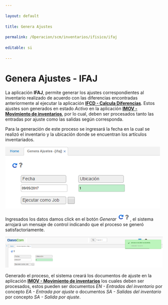 ```yaml
---

layout: default

title: Genera Ajustes

permalink: /Operacion/scm/inventarios/ifisico/ifaj

editable: si

---
```




# Genera Ajustes - IFAJ



La aplicación **IFAJ**, permite generar los ajustes correspondientes al inventario realizado de acuerdo con las diferencias encontradas anteriormente al ejecutar la aplicación [**IFCD - Calcula Diferencias**](http://docs.oasiscom.com/Operacion/scm/inventarios/ifisico/ifcd). Estos ajustes son generados en estado _Activo_ en la aplicación [**IMOV - Movimiento de inventarios**](http://docs.oasiscom.com/Operacion/scm/inventarios/imovimient/imov), por lo cual, deben ser procesados tanto las entradas por ajuste como las salidas según corresponda.  



Para la generación de este proceso se ingresará la fecha en la cual se realizó el inventario y la ubicación donde se encuentran los artículos inventariados.  



![](ifaj1.png)



Ingresados los datos damos click en el botón _Generar_ ![](actualizar.png), el sistema arrojará un mensaje de control indicando que el proceso se generó satisfactoriamente.  



![](ifaj2.png)



Generado el proceso, el sistema creará los documentos de ajuste en la aplicación [**IMOV - Movimiento de inventarios**](http://docs.oasiscom.com/Operacion/scm/inventarios/imovimient/imov) los cuales deben ser procesados, estos pueden ser documentos _EN - Entradas del inventario_ por concepto _EA - Entrada por ajuste_ o documentos _SA - Salidas del inventario_ por concepto _SA - Salida por ajuste_. 



